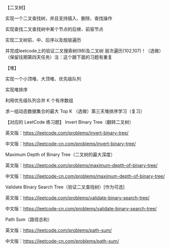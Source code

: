 【二叉树】

实现一个二叉查找树，并且支持插入、删除、查找操作  

实现查找二叉查找树中某个节点的后继、前驱节点  

实现二叉树前、中、后序以及按层遍历

并完成leetcode上的验证二叉搜索树(98)及二叉树 层次遍历(102,107)！（选做）（保留往期第四天任务）注：这个跟下面的习题有重复

【堆】

实现一个小顶堆、大顶堆、优先级队列

实现堆排序

利用优先级队列合并 K 个有序数组

求一组动态数据集合的最大 Top K
（选做）第三天堆排序学习（复习）


【对应的 LeetCode 练习题】
Invert Binary Tree（翻转二叉树）

英文版：https://leetcode.com/problems/invert-binary-tree/

中文版：https://leetcode-cn.com/problems/invert-binary-tree/

Maximum Depth of Binary Tree（二叉树的最大深度）

英文版：https://leetcode.com/problems/maximum-depth-of-binary-tree/

中文版：https://leetcode-cn.com/problems/maximum-depth-of-binary-tree/

Validate Binary Search Tree（验证二叉查找树）[作为可选]

英文版：https://leetcode.com/problems/validate-binary-search-tree/

中文版：https://leetcode-cn.com/problems/validate-binary-search-tree/

Path Sum（路径总和）

英文版：https://leetcode.com/problems/path-sum/

中文版：https://leetcode-cn.com/problems/path-sum/

